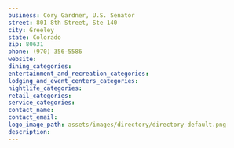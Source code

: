 ```yaml
---
business: Cory Gardner, U.S. Senator
street: 801 8th Street, Ste 140
city: Greeley
state: Colorado
zip: 80631
phone: (970) 356-5586
website: 
dining_categories: 
entertainment_and_recreation_categories: 
lodging_and_event_centers_categories: 
nightlife_categories: 
retail_categories: 
service_categories: 
contact_name: 
contact_email: 
logo_image_path: assets/images/directory/directory-default.png
description: 
---
```

